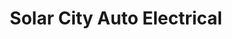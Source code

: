 ---
title: "Solar City Auto Electrical"
url: /maryborough/solar-city-auto-electrical/
shop: Autowerkstatt
---